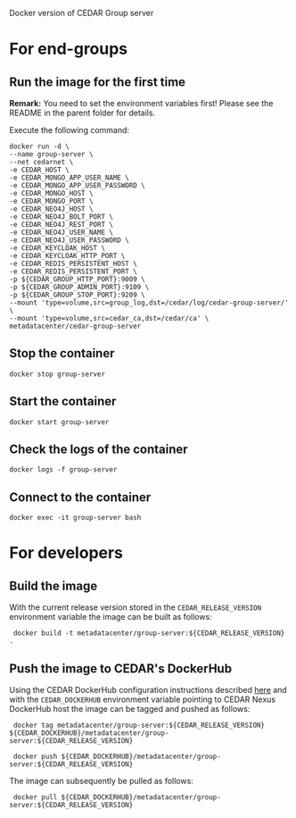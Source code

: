 Docker version of CEDAR Group server

# For end-groups

## Run the image for the first time

**Remark:** You need to set the environment variables first! Please see the README in the parent folder for details.

Execute the following command:

````
docker run -d \
--name group-server \
--net cedarnet \
-e CEDAR_HOST \
-e CEDAR_MONGO_APP_USER_NAME \
-e CEDAR_MONGO_APP_USER_PASSWORD \
-e CEDAR_MONGO_HOST \
-e CEDAR_MONGO_PORT \
-e CEDAR_NEO4J_HOST \
-e CEDAR_NEO4J_BOLT_PORT \
-e CEDAR_NEO4J_REST_PORT \
-e CEDAR_NEO4J_USER_NAME \
-e CEDAR_NEO4J_USER_PASSWORD \
-e CEDAR_KEYCLOAK_HOST \
-e CEDAR_KEYCLOAK_HTTP_PORT \
-e CEDAR_REDIS_PERSISTENT_HOST \
-e CEDAR_REDIS_PERSISTENT_PORT \
-p ${CEDAR_GROUP_HTTP_PORT}:9009 \
-p ${CEDAR_GROUP_ADMIN_PORT}:9109 \
-p ${CEDAR_GROUP_STOP_PORT}:9209 \
--mount 'type=volume,src=group_log,dst=/cedar/log/cedar-group-server/' \
--mount 'type=volume,src=cedar_ca,dst=/cedar/ca' \
metadatacenter/cedar-group-server
````

## Stop the container

    docker stop group-server

## Start the container

    docker start group-server

## Check the logs of the container

    docker logs -f group-server

## Connect to the container

    docker exec -it group-server bash

# For developers

## Build the image

With the current release version stored in the `CEDAR_RELEASE_VERSION` environment variable the image can be built as follows:

     docker build -t metadatacenter/group-server:${CEDAR_RELEASE_VERSION} .

## Push the image to CEDAR's DockerHub

Using the CEDAR DockerHub configuration instructions described [here](https://github.com/metadatacenter/cedar-conf/wiki/Configuring-Docker-to-use-the-CEDAR-Nexus-DockerHub) and with the `CEDAR_DOCKERHUB` environment variable pointing to CEDAR Nexus DockerHub host the image can be tagged and pushed as follows:

     docker tag metadatacenter/group-server:${CEDAR_RELEASE_VERSION} ${CEDAR_DOCKERHUB}/metadatacenter/group-server:${CEDAR_RELEASE_VERSION}

     docker push ${CEDAR_DOCKERHUB}/metadatacenter/group-server:${CEDAR_RELEASE_VERSION}

The image can subsequently be pulled as follows:

     docker pull ${CEDAR_DOCKERHUB}/metadatacenter/group-server:${CEDAR_RELEASE_VERSION}
